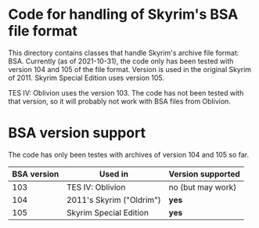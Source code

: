 # Code for handling of Skyrim's BSA file format

This directory contains classes that handle Skyrim's archive file format: BSA.
Currently (as of 2021-10-31), the code only has been tested with version 104 and
105 of the file format. Version is used in the original Skyrim of 2011. Skyrim
Special Edition uses version 105.

TES IV: Oblivion uses the version 103. The code has not been tested with that
version, so it will probably not work with BSA files from Oblivion.

# BSA version support

The code has only been testes with archives of version 104 and 105 so far.

| BSA version | Used in                  | Version supported |
| ----------- | ------------------------ | ----------------- |
| 103         | TES IV: Oblivion         | no (but may work) |
| 104         | 2011's Skyrim ("Oldrim") | __yes__           |
| 105         | Skyrim Special Edition   | __yes__           |
